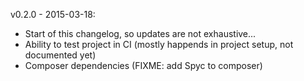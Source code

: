 v0.2.0 - 2015-03-18:

* Start of this changelog, so updates are not exhaustive...
* Ability to test project in CI (mostly happends in project setup, not documented yet)
* Composer dependencies (FIXME: add Spyc to composer)

